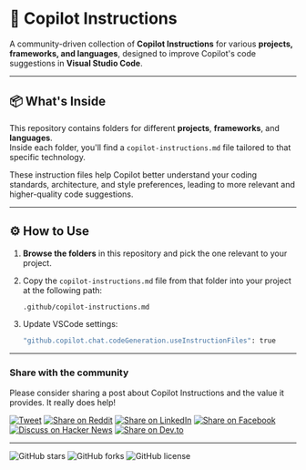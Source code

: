 # 🧠 Copilot Instructions

A community-driven collection of **Copilot Instructions** for various **projects, frameworks, and languages**, designed to improve Copilot's code suggestions in **Visual Studio Code**.

---

## 📦 What's Inside

This repository contains folders for different **projects**, **frameworks**, and **languages**.  
Inside each folder, you'll find a `copilot-instructions.md` file tailored to that specific technology.

These instruction files help Copilot better understand your coding standards, architecture, and style preferences, leading to more relevant and higher-quality code suggestions.

---

## ⚙️ How to Use

1. **Browse the folders** in this repository and pick the one relevant to your project.
2. Copy the `copilot-instructions.md` file from that folder into your project at the following path:

   ```bash
   .github/copilot-instructions.md
3. Update VSCode settings:
    ```bash
   "github.copilot.chat.codeGeneration.useInstructionFiles": true


---
### Share with the community
Please consider sharing a post about Copilot Instructions and the value it provides. It really does help!

[![Tweet](https://img.shields.io/badge/Twitter-1DA1F2?logo=twitter&logoColor=white)](https://twitter.com/intent/tweet?text=Check%20out%20this%20GitHub%20repo%20for%20Copilot%20custom%20instructions!&url=https%3A%2F%2Fgithub.com%2Fmubbi%2Fcopilot-instructions)
[![Share on Reddit](https://img.shields.io/badge/Reddit-FF4500?logo=reddit&logoColor=white)](https://reddit.com/submit?title=Copilot%20Instructions%20Community%20Repo&url=https%3A%2F%2Fgithub.com%2Fmubbi%2Fcopilot-instructions)
[![Share on LinkedIn](https://img.shields.io/badge/LinkedIn-0A66C2?logo=linkedin&logoColor=white)](https://www.linkedin.com/sharing/share-offsite/?url=https%3A%2F%2Fgithub.com%2Fmubbi%2Fcopilot-instructions)
[![Share on Facebook](https://img.shields.io/badge/Facebook-1877F2?logo=facebook&logoColor=white)](https://www.facebook.com/sharer/sharer.php?u=https%3A%2F%2Fgithub.com%2Fmubbi%2Fcopilot-instructions)
[![Discuss on Hacker News](https://img.shields.io/badge/Hacker%20News-FF6600?logo=ycombinator&logoColor=white)](https://news.ycombinator.com/submitlink?u=https%3A%2F%2Fgithub.com%2Fmubbi%2Fcopilot-instructions&t=Copilot%20Instructions%20Community%20Repo)
[![Share on Dev.to](https://img.shields.io/badge/Dev.to-0A0A0A?logo=dev.to&logoColor=white)](https://dev.to/new)

---
![GitHub stars](https://img.shields.io/github/stars/mubbi/copilot-instructions) 
![GitHub forks](https://img.shields.io/github/forks/mubbi/copilot-instructions) 
![GitHub license](https://img.shields.io/github/license/mubbi/copilot-instructions)
